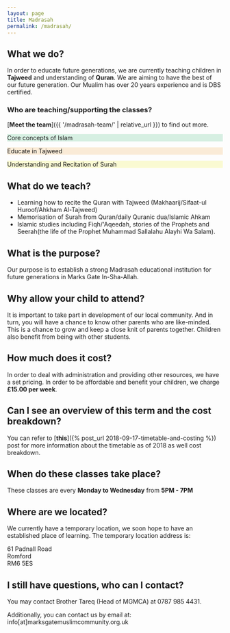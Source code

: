 ```yaml
---
layout: page
title: Madrasah
permalink: /madrasah/
---
```

## What we do?
In order to educate future generations, we are currently teaching children in 
**Tajweed** and understanding of **Quran**. We are aiming to have the best of our future generation.
Our Mualim has over 20 years experience and is DBS certified.

### Who are teaching/supporting the classes?
[**Meet the team**]({{ '/madrasah-team/' | relative_url }}) to find out more.

<div class="row panel">
    <div class="col-4" style="background-color: #d6efe2;">
        <p>Core concepts of Islam</p>
        <i class="fas fa-star-and-crescent madrasah-icons" style="color: #00b900"></i>
    </div>   
    <div class="col-4" style="background-color: #faebd7">
        <p>Educate in Tajweed</p>
        <i class="fas fa-praying-hands madrasah-icons" style="color: #ccb82f"></i>
    </div>
    <div class="col-4" style="background-color: #fafad2">
        <p>Understanding and Recitation of Surah</p>
        <i class="fas fa-quran madrasah-icons" style="color: #8b4513"></i>
    </div>
</div>

## What do we teach?
- Learning how to recite the Quran with Tajweed (Makhaarij/Sifaat-ul
Huroof/Ahkham Al-Tajweed)
- Memorisation of Surah from Quran/daily Quranic dua/Islamic Ahkam
- Islamic studies including Fiqh/'Aqeedah, stories of the Prophets and
  Seerah(the life of the Prophet Muhammad Sallalahu Alayhi Wa Salam).

## What is the purpose?
Our purpose is to establish a strong Madrasah educational institution for
future generations in Marks Gate In-Sha-Allah.

## Why allow your child to attend?
It is important to take part in development of our local community. And in turn, you will have a chance to know other parents who are like-minded. This is a chance to grow and keep a close knit of parents together. Children also benefit from being with other students.

## How much does it cost?
In order to deal with administration and providing other resources, we have a set pricing. In order to be affordable and benefit your children, we charge **£15.00 per week**.

## Can I see an overview of this term and the cost breakdown?
You can refer to [**this**]({% post_url 2018-09-17-timetable-and-costing %}) post for more information about the timetable as of 2018 as well cost breakdown.

## When do these classes take place?
These classes are every **Monday to Wednesday** from **5PM - 7PM**

## Where are we located?
We currently have a temporary location, we soon hope to have an established place of learning. The temporary location address is: 


61 Padnall Road  
Romford  
RM6 5ES  

## I still have questions, who can I contact?
You may contact Brother Tareq (Head of MGMCA) at 0787 985 4431. 

Additionally, you can contact
us by email at: info[at]marksgatemuslimcommunity.org.uk

<!-- <div id="madrasah-location-map">
</div>

<script src="https://maps.googleapis.com/maps/api/js?callback=setMadrasahMap"></script> -->
